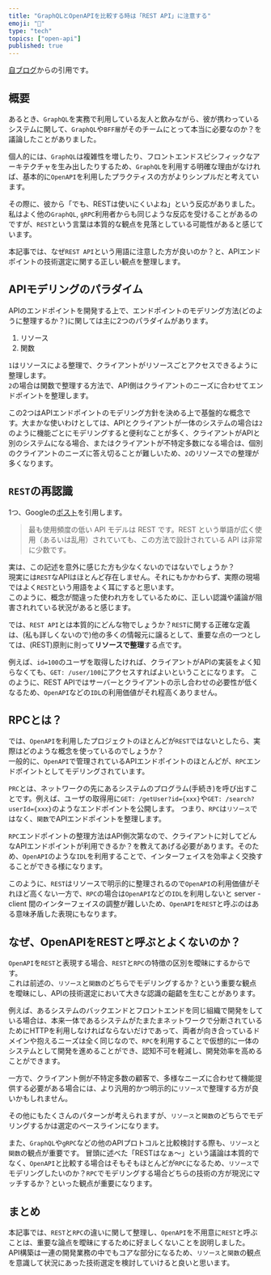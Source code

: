 ```yaml
---
title: "GraphQLとOpenAPIを比較する時は「REST API」に注意する"
emoji: "📝"
type: "tech"
topics: ["open-api"]
published: true
---
```



  [自ブログ](https://blog.hedrall.work/posts/2023-10-24-no-more-rest)からの引用です。
  
  ## 概要

あるとき、`GraphQL`を実務で利用している友人と飲みながら、彼が携わっているシステムに関して、`GraphQL`や`BFF層`がそのチームにとって本当に必要なのか？を議論したことがありました。

個人的には、`GraphQL`は複雑性を増したり、フロントエンドスピシフィックなアーキテクチャを生み出したりするため、`GraphQL`を利用する明確な理由がなければ、基本的に`OpenAPI`を利用したプラクティスの方がよりシンプルだと考えています。

その際に、彼から「でも、RESTは使いにくいよね」という反応がありました。
私はよく他の`GraphQL`, `gRPC`利用者からも同じような反応を受けることがあるのですが、`REST`という言葉は本質的な観点を見落としている可能性があると感じています。

本記事では、なぜ`REST API`という用語に注意した方が良いのか？と、APIエンドポイントの技術選定に関する正しい観点を整理します。

## APIモデリングのパラダイム

APIのエンドポイントを開発する上で、エンドポイントのモデリング方法(どのように整理するか？)に関しては主に2つのパラダイムがあります。

1. リソース
2. 関数

`1`はリソースによる整理で、クライアントがリソースごとアクセスできるように整理します。 <br/>
`2`の場合は関数で整理する方法で、API側はクライアントのニーズに合わせてエンドポイントを整理します。

この2つはAPIエンドポイントのモデリング方針を決める上で基盤的な概念です。大まかな使いわけとしては、APIとクライアントが一体のシステムの場合は`2`のように機能ごとにモデリングすると便利なことが多く、クライアントがAPIと別のシステムになる場合、またはクライアントが不特定多数になる場合は、個別のクライアントのニーズに答え切ることが難しいため、`2`のリソースでの整理が多くなります。

## `REST`の再認識

1つ、Googleの[ポスト](https://cloud.google.com/blog/ja/products/api-management/understanding-grpc-openapi-and-rest-and-when-to-use-them)を引用します。

> 最も使用頻度の低い API モデルは REST です。REST という単語が広く使用（あるいは乱用）されていても、この方法で設計されている API は非常に少数です。

実は、この記述を意外に感じた方も少なくないのではないでしょうか？<br/>
現実には`REST`なAPIはほとんど存在しません。それにもかかわらず、実際の現場ではよく`REST`という用語をよく耳にすると思います。<br/>
このように、概念が間違った使われ方をしているために、正しい認識や議論が阻害されれている状況があると感じます。<br/>

では、`REST API`とは本質的にどんな物でしょうか？`REST`に関する正確な定義は、(私も詳しくないので)他の多くの情報元に譲るとして、重要な点の一つとしては、(REST)原則に則って**リソースで整理**する点です。

例えば、`id=100`のユーザを取得したければ、クライアントがAPIの実装をよく知らなくても、`GET: /user/100`にアクセスすればよいということになります。
このように、REST APIではサーバーとクライアントの示し合わせの必要性が低くなるため、`OpenAPI`などの`IDL`の利用価値がそれ程高くありません。

## RPCとは？

では、`OpenAPI`を利用したプロジェクトのほとんどが`REST`ではないとしたら、実際はどのような概念を使っているのでしょうか？<br/>
一般的に、`OpenAPI`で管理されているAPIエンドポイントのほとんどが、`RPC`エンドポイントとしてモデリングされています。

`PRC`とは、ネットワークの先にあるシステムのプログラム(手続き)を呼び出すことです。例えば、ユーザの取得用に`GET: /getUser?id={xxx}`や`GET: /search?userId={xxx}`のようなエンドポイントを公開します。
つまり、`RPC`は`リソース`ではなく、`関数`でAPIエンドポイントを整理します。

`RPC`エンドポイントの整理方法はAPI側次第なので、クライアントに対してどんなAPIエンドポイントが利用できるか？を教えてあげる必要があります。そのため、`OpenAPI`のような`IDL`を利用することで、インターフェイスを効率よく交換することができる様になります。

このように、`REST`はリソースで明示的に整理されるので`OpenAPI`の利用価値がそれほど高くない一方で、`RPC`の場合は`OpenAPI`などの`IDL`を利用しないと server - client 間のインターフェイスの調整が難しいため、`OpenAPI`を`REST`と呼ぶのはある意味矛盾した表現にもなります。

## なぜ、OpenAPIをRESTと呼ぶとよくないのか？

`OpenAPI`を`REST`と表現する場合、`REST`と`RPC`の特徴の区別を曖昧にするからです。</br>
これは前述の、`リソース`と`関数`のどちらでモデリングするか？という重要な観点を曖昧にし、APIの技術選定において大きな認識の齟齬を生むことがあります。

例えば、あるシステムのバックエンドとフロントエンドを同じ組織で開発をしている場合は、本来一体であるシステムがたまたまネットワークで分断されているためにHTTPを利用しなければならないだけであって、両者が向き合っているドメインや抱えるニーズは全く同じなので、`RPC`を利用することで仮想的に一体のシステムとして開発を進めることができ、認知不可を軽減し、開発効率を高めることができます。

一方で、クライアント側が不特定多数の顧客で、多様なニーズに合わせて機能提供する必要がある場合には、より汎用的かつ明示的に`リソース`で整理する方が良いかもしれません。

その他にもたくさんのパターンが考えられますが、`リソース`と`関数`のどちらでモデリングするかは選定のベースラインになります。

また、`GraphQL`や`gRPC`などの他のAPIプロトコルと比較検討する際も、`リソース`と`関数`の観点が重要です。
冒頭に述べた「RESTはなぁ〜」という議論は本質的でなく、`OpenAPI`と比較する場合はそもそもほとんどが`RPC`になるため、`リソース`でモデリングしたいのか？`RPC`でモデリングする場合どちらの技術の方が現況にマッチするか？といった観点が重要になります。

## まとめ

本記事では、`REST`と`RPC`の違いに関して整理し、`OpenAPI`を不用意に`REST`と呼ぶことは、重要な論点を曖昧にするために好ましくないことを説明しました。<br/>
API構築は一連の開発業務の中でもコアな部分になるため、`リソース`と`関数`の観点を意識して状況にあった技術選定を検討していけると良いと思います。


  
